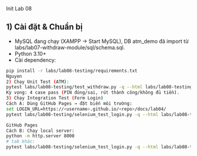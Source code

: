 Init Lab 08
## 1) Cài đặt & Chuẩn bị
- MySQL đang chạy (XAMPP → Start MySQL), DB atm_demo đã import từ labs/lab07-withdraw-module/sql/schema.sql.
- Python 3.10+
- Cài dependency:
```bash
pip install -r labs/lab08-testing/requirements.txt
Nguyen
2) Chạy Unit Test (ATM):
pytest labs/lab08-testing/test_withdraw.py -q --html labs/lab08-testing/reports/unit_report.html --self-contained-html
Kỳ vọng: 4 case pass (PIN đúng/sai, rút thành công/không đủ tiền).
3) Chạy Integration Test (Form Login)
Cách A: Dùng GitHub Pages → đặt biến môi trường:
set LOGIN_URL=https://<username>.github.io/<repo>/docs/lab04/
pytest labs/lab08-testing/selenium_test_login.py -q --html labs/lab08-testing/reports/selenium_report.html --self-contained-html

GitHub Pages
Cách B: Chạy local server:
python -m http.server 8000
# tab khác:
pytest labs/lab08-testing/selenium_test_login.py -q --html labs/lab08-testing/reports/selenium_report.html --self-contained-html
